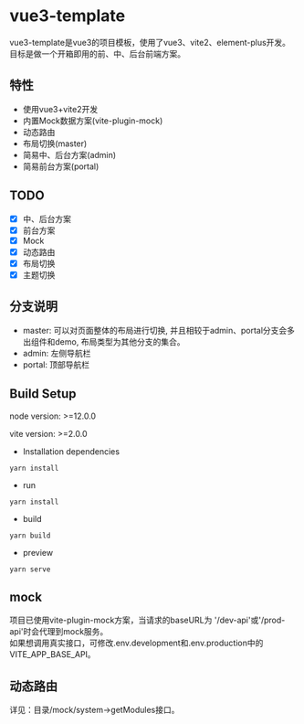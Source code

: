 # vue3-template
vue3-template是vue3的项目模板，使用了vue3、vite2、element-plus开发。目标是做一个开箱即用的前、中、后台前端方案。

## 特性
- 使用vue3+vite2开发
- 内置Mock数据方案(vite-plugin-mock)
- 动态路由
- 布局切换(master)
- 简易中、后台方案(admin)
- 简易前台方案(portal)

## TODO
+ [X] 中、后台方案
+ [X] 前台方案
+ [X] Mock
+ [X] 动态路由
+ [X] 布局切换
+ [X] 主题切换

## 分支说明
- master: 可以对页面整体的布局进行切换, 并且相较于admin、portal分支会多出组件和demo, 布局类型为其他分支的集合。
- admin: 左侧导航栏
- portal: 顶部导航栏

## Build Setup
node version: >=12.0.0

vite version: >=2.0.0

* Installation dependencies
```
yarn install
```

* run
```
yarn install
```

* build
```
yarn build
```

* preview
```
yarn serve
```

## mock
项目已使用vite-plugin-mock方案，当请求的baseURL为 '/dev-api'或'/prod-api'时会代理到mock服务。  
如果想调用真实接口，可修改.env.development和.env.production中的VITE_APP_BASE_API。

## 动态路由
详见：目录/mock/system->getModules接口。